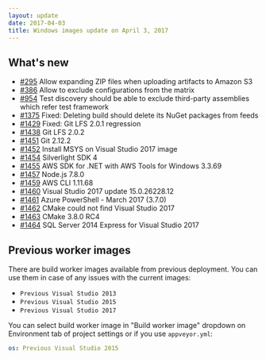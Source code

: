 ```yaml
---
layout: update
date: 2017-04-03
title: Windows images update on April 3, 2017
---
```


## What's new

* [#295](https://github.com/appveyor/ci/issues/295) Allow expanding ZIP files when uploading artifacts to Amazon S3
* [#386](https://github.com/appveyor/ci/issues/386) Allow to exclude configurations from the matrix
* [#954](https://github.com/appveyor/ci/issues/954) Test discovery should be able to exclude third-party assemblies which refer test framework
* [#1375](https://github.com/appveyor/ci/issues/1375) Fixed: Deleting build should delete its NuGet packages from feeds
* [#1429](https://github.com/appveyor/ci/issues/1429) Fixed: Git LFS 2.0.1 regression
* [#1438](https://github.com/appveyor/ci/issues/1438) Git LFS 2.0.2
* [#1451](https://github.com/appveyor/ci/issues/1451) Git 2.12.2
* [#1452](https://github.com/appveyor/ci/issues/1452) Install MSYS on Visual Studio 2017 image
* [#1454](https://github.com/appveyor/ci/issues/1454) Silverlight SDK 4
* [#1455](https://github.com/appveyor/ci/issues/1455) AWS SDK for .NET with AWS Tools for Windows 3.3.69
* [#1457](https://github.com/appveyor/ci/issues/1457) Node.js 7.8.0
* [#1459](https://github.com/appveyor/ci/issues/1459) AWS CLI 1.11.68
* [#1460](https://github.com/appveyor/ci/issues/1460) Visual Studio 2017 update 15.0.26228.12
* [#1461](https://github.com/appveyor/ci/issues/1461) Azure PowerShell - March 2017 (3.7.0)
* [#1462](https://github.com/appveyor/ci/issues/1462) CMake could not find Visual Studio 2017
* [#1463](https://github.com/appveyor/ci/issues/1463) CMake 3.8.0 RC4
* [#1464](https://github.com/appveyor/ci/issues/1464) SQL Server 2014 Express for Visual Studio 2017

## Previous worker images

There are build worker images available from previous deployment. You can use them in case of any issues with the current images:

* `Previous Visual Studio 2013`
* `Previous Visual Studio 2015`
* `Previous Visual Studio 2017`

You can select build worker image in "Build worker image" dropdown on Environment tab of project settings or if you use `appveyor.yml`:

```yaml
os: Previous Visual Studio 2015
```
